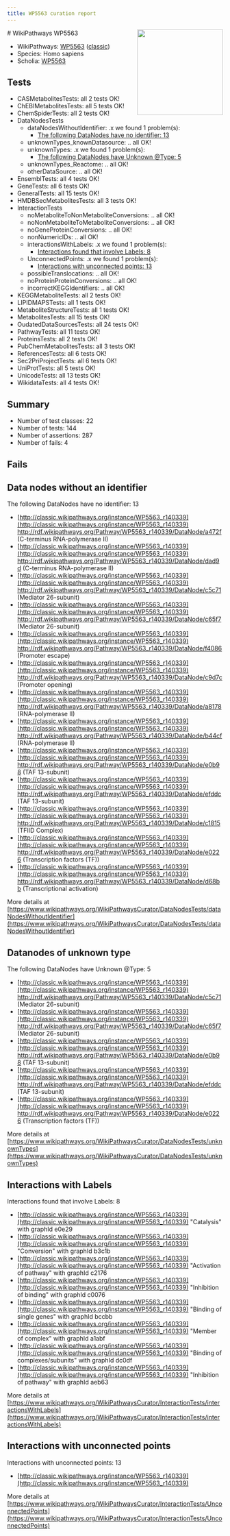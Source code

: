 ```yaml
---
title: WP5563 curation report
---
```


<img style="float: right; width: 200px" src="https://upload.wikimedia.org/wikipedia/commons/thumb/8/83/Wplogo_with_text_500.png/640px-Wplogo_with_text_500.png" />
# WikiPathways WP5563

* WikiPathways: [WP5563](https://wikipathways.org/pathways/WP5563) ([classic](https://classic.wikipathways.org/instance/WP5563))
* Species: Homo sapiens
* Scholia: [WP5563](https://scholia.toolforge.org/wikipathways/WP5563)
## Tests
* CASMetabolitesTests: all 2 tests OK!
* ChEBIMetabolitesTests: all 5 tests OK!
* ChemSpiderTests: all 2 tests OK!
* DataNodesTests
    * dataNodesWithoutIdentifier: .x we found 1 problem(s):
        * [The following DataNodes have no identifier: 13](#8792c493)
    * unknownTypes_knownDatasource: .. all OK!
    * unknownTypes: .x we found 1 problem(s):
        * [The following DataNodes have Unknown @Type: 5](#839973e3)
    * unknownTypes_Reactome: .. all OK!
    * otherDataSource: .. all OK!
* EnsemblTests: all 4 tests OK!
* GeneTests: all 6 tests OK!
* GeneralTests: all 15 tests OK!
* HMDBSecMetabolitesTests: all 3 tests OK!
* InteractionTests
    * noMetaboliteToNonMetaboliteConversions: .. all OK!
    * noNonMetaboliteToMetaboliteConversions: .. all OK!
    * noGeneProteinConversions: .. all OK!
    * nonNumericIDs: .. all OK!
    * interactionsWithLabels: .x we found 1 problem(s):
        * [Interactions found that involve Labels: 8](#630d267f)
    * UnconnectedPoints: .x we found 1 problem(s):
        * [Interactions with unconnected points: 13](#7f1d407a)
    * possibleTranslocations: .. all OK!
    * noProteinProteinConversions: .. all OK!
    * incorrectKEGGIdentifiers: .. all OK!
* KEGGMetaboliteTests: all 2 tests OK!
* LIPIDMAPSTests: all 1 tests OK!
* MetaboliteStructureTests: all 1 tests OK!
* MetabolitesTests: all 15 tests OK!
* OudatedDataSourcesTests: all 24 tests OK!
* PathwayTests: all 11 tests OK!
* ProteinsTests: all 2 tests OK!
* PubChemMetabolitesTests: all 3 tests OK!
* ReferencesTests: all 6 tests OK!
* Sec2PriProjectTests: all 6 tests OK!
* UniProtTests: all 5 tests OK!
* UnicodeTests: all 13 tests OK!
* WikidataTests: all 4 tests OK!


## Summary

* Number of test classes: 22
* Number of tests: 144
* Number of assertions: 287
* Number of fails: 4

## Fails

<a name="8792c493" />

## Data nodes without an identifier

The following DataNodes have no identifier: 13

* [http://classic.wikipathways.org/instance/WP5563_r140339](http://classic.wikipathways.org/instance/WP5563_r140339) http://rdf.wikipathways.org/Pathway/WP5563_r140339/DataNode/a472f (C-terminus RNA-polymerase II)
* [http://classic.wikipathways.org/instance/WP5563_r140339](http://classic.wikipathways.org/instance/WP5563_r140339) http://rdf.wikipathways.org/Pathway/WP5563_r140339/DataNode/dad9d (C-terminus RNA-polymerase II)
* [http://classic.wikipathways.org/instance/WP5563_r140339](http://classic.wikipathways.org/instance/WP5563_r140339) http://rdf.wikipathways.org/Pathway/WP5563_r140339/DataNode/c5c71 (Mediator 26-subunit)
* [http://classic.wikipathways.org/instance/WP5563_r140339](http://classic.wikipathways.org/instance/WP5563_r140339) http://rdf.wikipathways.org/Pathway/WP5563_r140339/DataNode/c65f7 (Mediator 26-subunit)
* [http://classic.wikipathways.org/instance/WP5563_r140339](http://classic.wikipathways.org/instance/WP5563_r140339) http://rdf.wikipathways.org/Pathway/WP5563_r140339/DataNode/f4086 (Promoter escape)
* [http://classic.wikipathways.org/instance/WP5563_r140339](http://classic.wikipathways.org/instance/WP5563_r140339) http://rdf.wikipathways.org/Pathway/WP5563_r140339/DataNode/c9d7c (Promoter opening)
* [http://classic.wikipathways.org/instance/WP5563_r140339](http://classic.wikipathways.org/instance/WP5563_r140339) http://rdf.wikipathways.org/Pathway/WP5563_r140339/DataNode/a8178 (RNA-polymerase II)
* [http://classic.wikipathways.org/instance/WP5563_r140339](http://classic.wikipathways.org/instance/WP5563_r140339) http://rdf.wikipathways.org/Pathway/WP5563_r140339/DataNode/b44cf (RNA-polymerase II)
* [http://classic.wikipathways.org/instance/WP5563_r140339](http://classic.wikipathways.org/instance/WP5563_r140339) http://rdf.wikipathways.org/Pathway/WP5563_r140339/DataNode/e0b98 (TAF 13-subunit)
* [http://classic.wikipathways.org/instance/WP5563_r140339](http://classic.wikipathways.org/instance/WP5563_r140339) http://rdf.wikipathways.org/Pathway/WP5563_r140339/DataNode/efddc (TAF 13-subunit)
* [http://classic.wikipathways.org/instance/WP5563_r140339](http://classic.wikipathways.org/instance/WP5563_r140339) http://rdf.wikipathways.org/Pathway/WP5563_r140339/DataNode/c1815 (TFIID Complex)
* [http://classic.wikipathways.org/instance/WP5563_r140339](http://classic.wikipathways.org/instance/WP5563_r140339) http://rdf.wikipathways.org/Pathway/WP5563_r140339/DataNode/e0226 (Transcription factors (TF))
* [http://classic.wikipathways.org/instance/WP5563_r140339](http://classic.wikipathways.org/instance/WP5563_r140339) http://rdf.wikipathways.org/Pathway/WP5563_r140339/DataNode/d68bb (Transcriptional activation)


More details at [https://www.wikipathways.org/WikiPathwaysCurator/DataNodesTests/dataNodesWithoutIdentifier](https://www.wikipathways.org/WikiPathwaysCurator/DataNodesTests/dataNodesWithoutIdentifier)

<a name="839973e3" />

## Datanodes of unknown type

The following DataNodes have Unknown @Type: 5

* [http://classic.wikipathways.org/instance/WP5563_r140339](http://classic.wikipathways.org/instance/WP5563_r140339) http://rdf.wikipathways.org/Pathway/WP5563_r140339/DataNode/c5c71 (Mediator 26-subunit)
* [http://classic.wikipathways.org/instance/WP5563_r140339](http://classic.wikipathways.org/instance/WP5563_r140339) http://rdf.wikipathways.org/Pathway/WP5563_r140339/DataNode/c65f7 (Mediator 26-subunit)
* [http://classic.wikipathways.org/instance/WP5563_r140339](http://classic.wikipathways.org/instance/WP5563_r140339) http://rdf.wikipathways.org/Pathway/WP5563_r140339/DataNode/e0b98 (TAF 13-subunit)
* [http://classic.wikipathways.org/instance/WP5563_r140339](http://classic.wikipathways.org/instance/WP5563_r140339) http://rdf.wikipathways.org/Pathway/WP5563_r140339/DataNode/efddc (TAF 13-subunit)
* [http://classic.wikipathways.org/instance/WP5563_r140339](http://classic.wikipathways.org/instance/WP5563_r140339) http://rdf.wikipathways.org/Pathway/WP5563_r140339/DataNode/e0226 (Transcription factors (TF))


More details at [https://www.wikipathways.org/WikiPathwaysCurator/DataNodesTests/unknownTypes](https://www.wikipathways.org/WikiPathwaysCurator/DataNodesTests/unknownTypes)

<a name="630d267f" />

## Interactions with Labels

Interactions found that involve Labels: 8

* [http://classic.wikipathways.org/instance/WP5563_r140339](http://classic.wikipathways.org/instance/WP5563_r140339) "Catalysis" with graphId e0e29
* [http://classic.wikipathways.org/instance/WP5563_r140339](http://classic.wikipathways.org/instance/WP5563_r140339) "Conversion" with graphId b3c1b
* [http://classic.wikipathways.org/instance/WP5563_r140339](http://classic.wikipathways.org/instance/WP5563_r140339) "Activation of pathway" with graphId c2176
* [http://classic.wikipathways.org/instance/WP5563_r140339](http://classic.wikipathways.org/instance/WP5563_r140339) "Inhibition of binding" with graphId c0076
* [http://classic.wikipathways.org/instance/WP5563_r140339](http://classic.wikipathways.org/instance/WP5563_r140339) "Binding of single genes" with graphId bccbb
* [http://classic.wikipathways.org/instance/WP5563_r140339](http://classic.wikipathways.org/instance/WP5563_r140339) "Member of complex" with graphId a1abf
* [http://classic.wikipathways.org/instance/WP5563_r140339](http://classic.wikipathways.org/instance/WP5563_r140339) "Binding of complexes/subunits" with graphId dc0df
* [http://classic.wikipathways.org/instance/WP5563_r140339](http://classic.wikipathways.org/instance/WP5563_r140339) "Inhibition of pathway" with graphId aeb63


More details at [https://www.wikipathways.org/WikiPathwaysCurator/InteractionTests/interactionsWithLabels](https://www.wikipathways.org/WikiPathwaysCurator/InteractionTests/interactionsWithLabels)

<a name="7f1d407a" />

## Interactions with unconnected points

Interactions with unconnected points: 13

* [http://classic.wikipathways.org/instance/WP5563_r140339](http://classic.wikipathways.org/instance/WP5563_r140339)


More details at [https://www.wikipathways.org/WikiPathwaysCurator/InteractionTests/UnconnectedPoints](https://www.wikipathways.org/WikiPathwaysCurator/InteractionTests/UnconnectedPoints)

